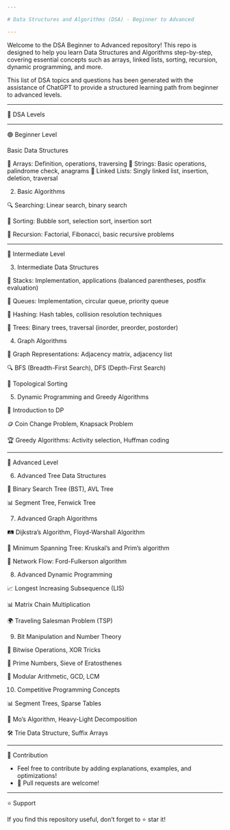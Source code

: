 ```yaml
---

# Data Structures and Algorithms (DSA) - Beginner to Advanced

---
```


Welcome to the DSA Beginner to Advanced repository! This repo is designed to help you learn Data Structures and Algorithms step-by-step, covering essential concepts such as arrays, linked lists, sorting, recursion, dynamic programming, and more.

This list of DSA topics and questions has been generated with the assistance of ChatGPT to provide a structured learning path from beginner to advanced levels.

---

🚀 DSA Levels

---

🟢 Beginner Level

Basic Data Structures

📌 Arrays: Definition, operations, traversing
📌 Strings: Basic operations, palindrome check, anagrams
📌 Linked Lists: Singly linked list, insertion, deletion, traversal

2. Basic Algorithms

🔍 Searching: Linear search, binary search

🔄 Sorting: Bubble sort, selection sort, insertion sort

🔄 Recursion: Factorial, Fibonacci, basic recursive problems

---

🔵 Intermediate Level

3. Intermediate Data Structures

📌 Stacks: Implementation, applications (balanced parentheses, postfix evaluation)

📌 Queues: Implementation, circular queue, priority queue

📌 Hashing: Hash tables, collision resolution techniques

🌳 Trees: Binary trees, traversal (inorder, preorder, postorder)

4. Graph Algorithms

🔗 Graph Representations: Adjacency matrix, adjacency list

🔍 BFS (Breadth-First Search), DFS (Depth-First Search)

🔄 Topological Sorting

5. Dynamic Programming and Greedy Algorithms

🎯 Introduction to DP

🪙 Coin Change Problem, Knapsack Problem

🏆 Greedy Algorithms: Activity selection, Huffman coding

---

🔴 Advanced Level

6. Advanced Tree Data Structures

🌳 Binary Search Tree (BST), AVL Tree

📊 Segment Tree, Fenwick Tree

7. Advanced Graph Algorithms

🛤️ Dijkstra’s Algorithm, Floyd-Warshall Algorithm

🔗 Minimum Spanning Tree: Kruskal’s and Prim’s algorithm

🌊 Network Flow: Ford-Fulkerson algorithm

8. Advanced Dynamic Programming

📈 Longest Increasing Subsequence (LIS)

📊 Matrix Chain Multiplication

🌍 Traveling Salesman Problem (TSP)

9. Bit Manipulation and Number Theory

🧮 Bitwise Operations, XOR Tricks

🔢 Prime Numbers, Sieve of Eratosthenes

📐 Modular Arithmetic, GCD, LCM

10. Competitive Programming Concepts

📊 Segment Trees, Sparse Tables

📌 Mo’s Algorithm, Heavy-Light Decomposition

🛠️ Trie Data Structure, Suffix Arrays

---

📌 Contribution

- Feel free to contribute by adding explanations, examples, and optimizations!
- 📩 Pull requests are welcome!

---

⭐ Support

If you find this repository useful, don’t forget to ⭐ star it!
